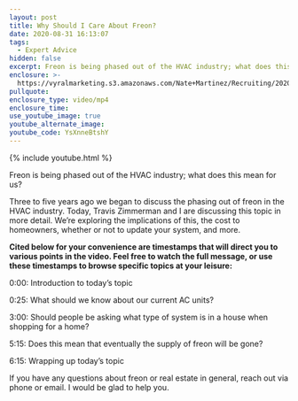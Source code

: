 ```yaml
---
layout: post
title: Why Should I Care About Freon?
date: 2020-08-31 16:13:07
tags:
  - Expert Advice
hidden: false
excerpt: Freon is being phased out of the HVAC industry; what does this mean for us?
enclosure: >-
  https://vyralmarketing.s3.amazonaws.com/Nate+Martinez/Recruiting/2020/Nate+Martinez+Recruiting+Phasing+out+Freon.mp4
pullquote:
enclosure_type: video/mp4
enclosure_time:
use_youtube_image: true
youtube_alternate_image:
youtube_code: YsXnneBtshY
---
```


{% include youtube.html %}

Freon is being phased out of the HVAC industry; what does this mean for us?

Three to five years ago we began to discuss the phasing out of freon in the HVAC industry. Today, Travis Zimmerman and I are discussing this topic in more detail. We’re exploring the implications of this, the cost to homeowners, whether or not to update your system, and more.

**Cited below for your convenience are timestamps that will direct you to various points in the video. Feel free to watch the full message, or use these timestamps to browse specific topics at your leisure:&nbsp;**

0:00: Introduction to today’s topic

0:25: What should we know about our current AC units?

3:00: Should people be asking what type of system is in a house when shopping for a home?

5:15: Does this mean that eventually the supply of freon will be gone?

6:15: Wrapping up today’s topic

If you have any questions about freon or real estate in general, reach out via phone or email. I would be glad to help you.
